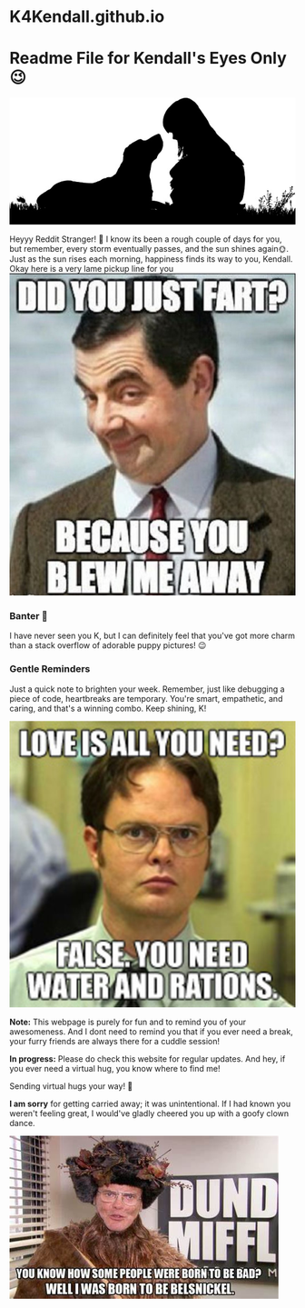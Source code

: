 # K4Kendall.github.io
# Readme File for Kendall's Eyes Only 😉
![ImageXX](https://github.com/cutuputuVrinda/K4Kendall.github.io/raw/main/Images/ImageXX.jpg)

Heyyy Reddit Stranger! 👋
I know its been a rough couple of days for you, but remember, every storm eventually passes, and the sun shines again🌞.
Just as the sun rises each morning, happiness finds its way to you, Kendall.
Okay here is a very lame pickup line for you
![Image1](https://github.com/cutuputuVrinda/K4Kendall.github.io/raw/main/Images/Image1.jpg)
### Banter 💬
I have never seen you K, but I can definitely feel that you've got more charm than a stack overflow of adorable puppy pictures! 😉

### Gentle Reminders
Just a quick note to brighten your week. Remember, just like debugging a piece of code, heartbreaks are temporary. You're smart, empathetic, and caring, and that's a winning combo. Keep shining, K!

![Image2](https://github.com/cutuputuVrinda/K4Kendall.github.io/raw/main/Images/Image2.jpg)

**Note:** This webpage is purely for fun and to remind you of your awesomeness. And I dont need to remind you that if you ever need a break, your furry friends are always there for a cuddle session!

**In progress:** Please do check this website for regular updates. And hey, if you ever need a virtual hug, you know where to find me!

Sending virtual hugs your way! 🐾

**I am sorry** for getting carried away; it was unintentional. If I had known you weren't feeling great, I would've gladly cheered you up with a goofy clown dance.

![Image4](https://github.com/cutuputuVrinda/K4Kendall.github.io/raw/main/Images/Image4.jpg)



